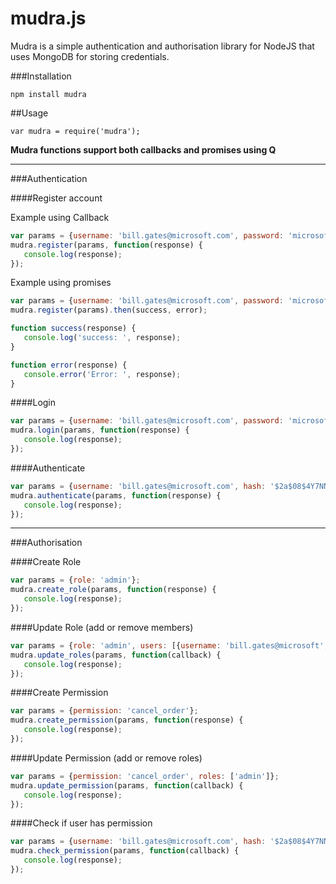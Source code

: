 mudra.js
===

Mudra is a simple authentication and authorisation library for NodeJS that uses MongoDB for storing credentials.

###Installation
```
npm install mudra
```

##Usage
```
var mudra = require('mudra');
```

**Mudra functions support both callbacks and promises using Q**

___
###Authentication

####Register account

Example using Callback
```javascript
var params = {username: 'bill.gates@microsoft.com', password: 'microsoft', name: 'Bill Gates'};
mudra.register(params, function(response) {
   console.log(response);
});
```

Example using promises
```javascript
var params = {username: 'bill.gates@microsoft.com', password: 'microsoft', name: 'Bill Gates'};
mudra.register(params).then(success, error);

function success(response) {
   console.log('success: ', response);
}

function error(response) {
   console.error('Error: ', response);
}
```

####Login
```javascript
var params = {username: 'bill.gates@microsoft.com', password: 'microsoft'};
mudra.login(params, function(response) {
   console.log(response);
});
```

####Authenticate
```javascript
var params = {username: 'bill.gates@microsoft.com', hash: '$2a$08$4Y7NNgKwZavoT8B.xy6RyuZPXOpxsitDNjq9nSlApRFh/ZAVL3WV2'};
mudra.authenticate(params, function(response) {
   console.log(response);
});
```
___
###Authorisation


####Create Role
```javascript
var params = {role: 'admin'};
mudra.create_role(params, function(response) {
   console.log(response);
});
```

####Update Role (add or remove members)
```javascript
var params = {role: 'admin', users: [{username: 'bill.gates@microsoft', name: 'Bill Gates'}]};
mudra.update_roles(params, function(callback) {
   console.log(response);
});
```
####Create Permission
```javascript
var params = {permission: 'cancel_order'};
mudra.create_permission(params, function(response) {
   console.log(response);
});
```
####Update Permission (add or remove roles)
```javascript
var params = {permission: 'cancel_order', roles: ['admin']};
mudra.update_permission(params, function(callback) {
   console.log(response);
});
```
####Check if user has permission
```javascript
var params = {username: 'bill.gates@microsoft.com', hash: '$2a$08$4Y7NNgKwZavoT8B.xy6RyuZPXOpxsitDNjq9nSlApRFh/ZAVL3WV2', permission: 'cancel_order'};
mudra.check_permission(params, function(callback) {
   console.log(response);
});
```
